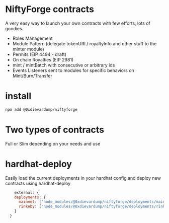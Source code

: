 # NiftyForge contracts

A very easy way to launch your own contracts with few efforts, lots of goodies.




- Roles Management
- Module Pattern (delegate tokenURI / royaltyInfo and other stuff to the minter module)
- Permits (EIP 4494 - draft)
- On chain Royalties (EIP 2981)
- mint / mintBatch with consecutive or arbitrary ids
- Events Listeners sent to modules for specific behaviors on Mint/Burn/Transfer

# install
```bash
npm add @0xdievardump/niftyforge
```

# Two types of contracts

Full or Slim depending on your needs and use

# hardhat-deploy

Easily load the current deployments in your hardhat config and deploy new contracts using hardhat-deploy

```js
	external: {
    deployments: {
      mainnet: ['node_modules/@0xdievardump/niftyforge/deployments/mainnet'],
      rinkeby: ['node_modules/@0xdievardump/niftyforge/deployments/rinkeby']
    }
  }
```